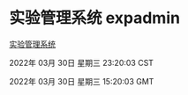 # 实验管理系统 expadmin
[实验管理系统](http://59.174.25.134:56808/expadmin-782313d2-e1b1-4ea7-932e-3a55e6a1a4d0/)

2022年 03月 30日 星期三 23:20:03 CST

2022年 03月 30日 星期三 15:20:03 GMT
